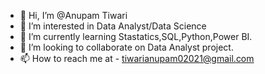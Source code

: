 - 👋 Hi, I’m @Anupam Tiwari
- 👀 I’m interested in Data Analyst/Data Science
- 🌱 I’m currently learning Stastatics,SQL,Python,Power BI.
- 💞️ I’m looking to collaborate on Data Analyst project.
- 📫 How to reach me at  - tiwarianupam02021@gmail.com 

<!---
AnupamTiwari03/AnupamTiwari03 is a ✨ special ✨ repository because its `README.md` (this file) appears on your GitHub profile.
You can click the Preview link to take a look at your changes.
--->
